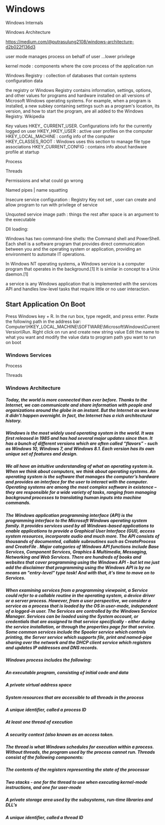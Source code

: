 # Windows

Windows Internals 

Windows Architecture 

https://medium.com/@putrasulung2108/windows-architecture-d2b022f136d3


user mode 
manages process on behalf of user ...lower privilege

kernel mode : components where the core process of the application run

Windows Registry : collection of databases that contain systems configuration data

the registry or Windows Registry contains information, settings, options, and other values for programs and hardware installed on all versions of Microsoft Windows operating systems. For example, when a program is installed, a new subkey containing settings such as a program's location, its version, and how to start the program, are all added to the Windows Registry.
Wikipedia 


Key values
HKEY_ CURRENT_USER. Configurations info for the currently logged on user
HKEY_HKEY_USER : active user profiles on the computer
HKEY_LOCAL_MACHINE : config info of the computer
HKEY_CLASSES_ROOT : Windows uses this section to manage file type associations
HKEY_CURRENT_CONFIG : contains info about hardware profile at startup 

Process 

Threads 


Permissions and what could go wrong 

Named pipes | name squatting 

Insecure service configuration : 
Registry Key not set , user can create and allow program to run with privilege of service 

Unquoted service image path :  things the rest after space is an argument to the executable 

Dll loading: 



Windows has two command-line shells: the Command shell and PowerShell. Each shell is a software program that provides direct communication between you and the operating system or application, providing an environment to automate IT operations.


In Windows NT operating systems, a Windows service is a computer program that operates in the background.[1] It is similar in concept to a Unix daemon.[1]

a service is any Windows application that is implemented with the services API and handles low-level tasks that require little or no user interaction.







## Start Application On Boot 
Press Windows key + R.
In the run box, type regedit, and press enter.
Paste the following path in the address bar: Computer\HKEY_LOCAL_MACHINE\SOFTWARE\Microsoft\Windows\CurrentVersion\Run.
Right click on run and create new string value 
Edit the name to what you want and modify the value data to program path ypu want to run on boot


### Windows Services


Process 

Threads 


### Windows Architecture

##### Today, the world is more connected than ever before. Thanks to the Internet, we can communicate and share information with people and organizations around the globe in an instant. But the Internet as we know it didn’t happen overnight. In fact, the Internet has a rich architectural history.
##### Windows is the most widely used operating system in the world. It was first released in 1985 and has had several major updates since then. It has a bunch of different versions which are often called “flavors” - such as Windows 10, Windows 7, and Windows 8.1. Each version has its own unique set of features and design.
##### We all have an intuitive understanding of what an operating system is. When we think about computers, we think about operating systems. An operating system is the software that manages the computer’s hardware and provides an interface for the user to interact with the computer. Operating systems are among the most complex software in existence – they are responsible for a wide variety of tasks, ranging from managing background processes to translating human inputs into machine commands.
#####
#####
##### The Windows application programming interface (API) is the programming interface to the Microsoft Windows operating system family.  It provides services used by all Windows-based applications to enable applications to provide a Graphical User Interface (GUI), access system resources, incorporate audio and much more.  The API consists of thousands of documented, callable subroutines such as CreateProcess and CreateFile .  Major categories of Windows API functions include Base Services, Component Services, Graphics & Multimedia, Messaging, Networking and Web Services.  There are hundreds of books and websites that cover programming using the Windows API - but let me just add the disclaimer that programming using the Windows API is by no means an "entry-level" type task!  And with that, it's time to move on to Services.


##### When examining services from a programming viewpoint, a Service could refer to a callable routine in the operating system, a device driver or a server process.  However, from a user perspective, we consider a service as a process that is loaded by the OS in user-mode, independent of a logged-in user.  The Services are controlled by the Windows Service Manager.  Services can be loaded using the System account, or credentials that are assigned to that service specifically - either during the service installation, or through the properties page for that service.  Some common services include the Spooler service which controls printing, the Server service which supports file, print and named-pipe sharing over the network and the DHCP client service which registers and updates IP addresses and DNS records.

##### Windows process includes the following:

##### An executable program, consisting of initial code and data
##### A private virtual address space
##### System resources that are accessible to all threads in the process
##### A unique identifier, called a process ID
##### At least one thread of execution
##### A security context (also known as an access token.

##### The thread is what Windows schedules for execution within a process.  Without threads, the program used by the process cannot run.  Threads consist of the following components:


##### The contents of the registers representing the state of the processor
##### Two stacks - one for the thread to use when executing kernel-mode instructions, and one for user-mode
##### A private storage area used by the subsystems, run-time libraries and DLL's
##### A unique identifier, called a thread ID
